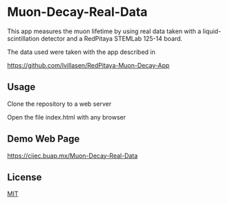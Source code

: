 # Muon-Decay-Real-Data
This app measures the muon lifetime by using real data taken with a liquid-scintillation detector and a RedPitaya STEMLab 125-14 board.

The data used were taken with the app described in

https://github.com/lvillasen/RedPitaya-Muon-Decay-App


## Usage

Clone the repository to a web server
    
Open the file index.html with any browser 


## Demo Web Page

https://ciiec.buap.mx/Muon-Decay-Real-Data


## License

[MIT](LICENSE)
